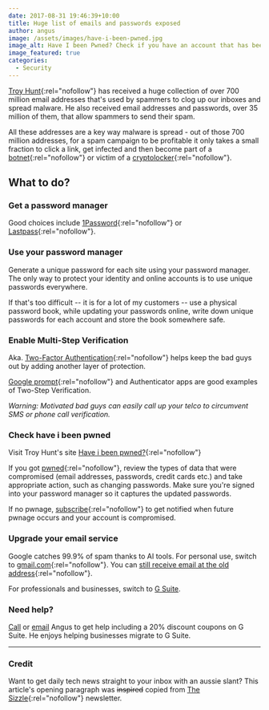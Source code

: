 ```yaml
---
date: 2017-08-31 19:46:39+10:00
title: Huge list of emails and passwords exposed
author: angus
image: /assets/images/have-i-been-pwned.jpg
image_alt: Have I been Pwned? Check if you have an account that has been compromised in a data breach
image_featured: true
categories:
  - Security
---
```


[Troy Hunt](https://en.wikipedia.org/wiki/Troy_Hunt){:rel="nofollow"} has received a huge collection of over 700 million email addresses that's used by spammers to clog up our inboxes and spread malware. He also received email addresses and passwords, over 35 million of them, that allow spammers to send their spam.

All these addresses are a key way malware is spread - out of those 700 million addresses, for a spam campaign to be profitable it only takes a small fraction to click a link, get infected and then become part of a [botnet](https://simple.wikipedia.org/wiki/Botnet){:rel="nofollow"} or victim of a [cryptolocker](https://simple.wikipedia.org/wiki/CryptoLocker){:rel="nofollow"}.

## What to do?

### Get a password manager

Good choices include [1Password](https://1password.com/){:rel="nofollow"} or [Lastpass](https://lastpass.wo8g.net/c/2059298/506709/8692){:rel="nofollow"}.

### Use your password manager

Generate a unique password for each site using your password manager. The only way to protect your identity and online accounts is to use unique passwords everywhere.

If that's too difficult -- it is for a lot of my customers -- use a physical password book, while updating your passwords online, write down unique passwords for each account and store the book somewhere safe.

### Enable Multi-Step Verification

Aka. [Two-Factor Authentication](https://twofactorauth.org/){:rel="nofollow"} helps keep the bad guys out by adding another layer of protection.

[Google prompt](https://support.google.com/accounts/answer/7026266?co=GENIE.Platform%3DAndroid&hl=en){:rel="nofollow"} and Authenticator apps are good examples of Two-Step Verification.

_Warning: Motivated bad guys can easily call up your telco to circumvent SMS or phone call verification._

### Check have i been pwned

Visit Troy Hunt's site [Have i been pwned?](https://haveibeenpwned.com/){:rel="nofollow"}

If you got [pwned](https://www.urbandictionary.com/define.php?term=pwned){:rel="nofollow"}, review the types of data that were compromised (email addresses, passwords, credit cards etc.) and take appropriate action, such as changing passwords. Make sure you're signed into your password manager so it captures the updated passwords.

If no pwnage, [subscribe](https://haveibeenpwned.com/NotifyMe){:rel="nofollow"} to get notified when future pwnage occurs and your account is compromised.

### Upgrade your email service

Google catches 99.9% of spam thanks to AI tools. For personal use, switch to [gmail.com](https://www.gmail.com){:rel="nofollow"}. You can [still receive email at the old address](https://support.google.com/mail/answer/21289?co=GENIE.Platform%3DDesktop&hl=en){:rel="nofollow"}.

For professionals and businesses, switch to [G Suite](/cloud-apps-g-suite/).

### Need help?

[Call](tel:+61731236000) or [email](mailto:support@itsolver.net) Angus to get help including a 20% discount coupons on G Suite. He enjoys helping businesses migrate to G Suite.

---

### Credit

Want to get daily tech news straight to your inbox with an aussie slant? This article's opening paragraph was ~~inspired~~ copied from [The Sizzle](https://thesizzle.com.au/){:rel="nofollow"} newsletter.
